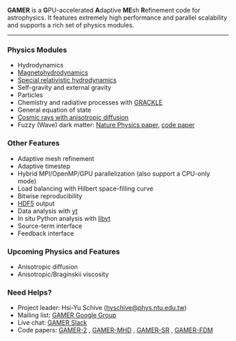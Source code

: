 **GAMER** is a **G**PU-accelerated **A**daptive **ME**sh **R**efinement
code for astrophysics. It features extremely high performance and
parallel scalability and supports a rich set of physics modules.

***


### Physics Modules
* Hydrodynamics
* [Magnetohydrodynamics](https://iopscience.iop.org/article/10.3847/1538-4365/aac49e/meta)
* [Special relativistic hydrodynamics](https://academic.oup.com/mnras/article/504/3/3298/6224873)
* Self-gravity and external gravity
* Particles
* Chemistry and radiative processes with [GRACKLE](http://grackle.readthedocs.io/en/latest/index.html)
* General equation of state
* [Cosmic rays with anisotropic diffusion](https://iopscience.iop.org/article/10.3847/1538-4357/ad50c5#apjad50c5app2)
* Fuzzy (Wave) dark matter: [Nature Physics paper](http://www.nature.com/nphys/journal/v10/n7/covers/index.html), [code paper](https://arxiv.org/abs/2411.17288) 

### Other Features
* Adaptive mesh refinement
* Adaptive timestep
* Hybrid MPI/OpenMP/GPU parallelization (also support a CPU-only mode)
* Load balancing with Hilbert space-filling curve
* Bitwise reproducibility
* [HDF5](https://support.hdfgroup.org/HDF5) output
* Data analysis with [yt](http://yt-project.org)
* In situ Python analysis with [libyt](https://github.com/yt-project/libyt)
* Source-term interface
* Feedback interface

### Upcoming Physics and Features
* Anisotropic diffusion
* Anisotropic/Braginskii viscosity

### Need Helps?
* Project leader: Hsi-Yu Schive (hyschive@phys.ntu.edu.tw)
* Mailing list: [GAMER Google Group](https://groups.google.com/forum/#!forum/gamer-amr)
* Live chat: [GAMER Slack](https://join.slack.com/t/gamer-project/shared_invite/enQtNTUwMDA5ODAwMTMzLTc3ZWY2MWE2YTlmMDI0MTQ4M2JjOTg2NmU4OWVkOGY1ZTI3MmY5NjUxOTk1ZjM5ZjNjOGViMGY3ZGExMDdiYzU)
* Code papers:
[GAMER-2](https://academic.oup.com/mnras/article/481/4/4815/5106358) <a name="CODE_PAPER"></a>,
[GAMER-MHD](http://iopscience.iop.org/article/10.3847/1538-4365/aac49e/meta) <a name="MHD_PAPER"></a> ,
[GAMER-SR](https://academic.oup.com/mnras/article/504/3/3298/6224873) <a name="SR_PAPER"></a>,
[GAMER-FDM](https://arxiv.org/abs/2411.17288) <a name="FDM_PAPER"></a>
